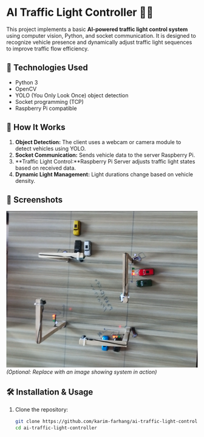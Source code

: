 # AI Traffic Light Controller 🚦🤖

This project implements a basic **AI-powered traffic light control system** using computer vision, Python, and socket communication. It is designed to recognize vehicle presence and dynamically adjust traffic light sequences to improve traffic flow efficiency.


## 🔧 Technologies Used

- Python 3
- OpenCV
- YOLO (You Only Look Once) object detection
- Socket programming (TCP)
- Raspberry Pi compatible

## 🚀 How It Works

1. **Object Detection:** The client uses a webcam or camera module to detect vehicles using YOLO.
2. **Socket Communication:** Sends vehicle data to the server Raspberry Pi.
3. **Traffic Light Control:**Raspberry Pi Server adjusts traffic light states based on received data.
4. **Dynamic Light Management:** Light durations change based on vehicle density.

## 📸 Screenshots

![Sample Image](Screenshot.png) 
*(Optional: Replace with an image showing system in action)*

## 🛠 Installation & Usage

1. Clone the repository:
   ```bash
   git clone https://github.com/karim-farhang/ai-traffic-light-controller.git
   cd ai-traffic-light-controller

